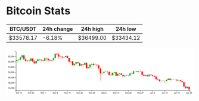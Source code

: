 # Bitcoin Stats

BTC/USDT|24h change|24h high|24h low|
|---|---|---|---|
|$33578.17|-6.18%|$36499.00|$33434.12|

<img src="./chart.svg">
